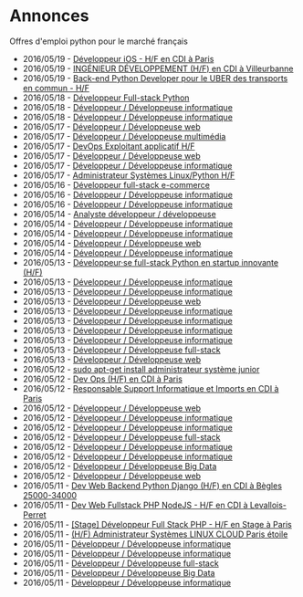 # Annonces

Offres d'emploi python pour le marché français

* 2016/05/19 - [Développeur iOS - H/F en CDI à Paris](http://pyjobs.fr/job/1968/developpeur-ios-h-f-en-cdi-a-paris "Développeur iOS - H/F en CDI à Paris")
* 2016/05/19 - [INGÉNIEUR DÉVELOPPEMENT (H/F) en CDI à Villeurbanne](http://pyjobs.fr/job/1966/ingenieur-developpement-h-f-en-cdi-a-villeurbanne "INGÉNIEUR DÉVELOPPEMENT (H/F) en CDI à Villeurbanne")
* 2016/05/19 - [Back-end Python Developer pour le UBER des transports en commun - H/F](http://pyjobs.fr/job/1967/back-end-python-developer-pour-le-uber-des-transports-en-commun-h-f "Back-end Python Developer pour le UBER des transports en commun - H/F")
* 2016/05/18 - [Développeur Full-stack Python](http://pyjobs.fr/job/1960/developpeur-full-stack-python "Développeur Full-stack Python")
* 2016/05/18 - [Développeur / Développeuse informatique](http://pyjobs.fr/job/1957/developpeur-developpeuse-informatique "Développeur / Développeuse informatique")
* 2016/05/18 - [Développeur / Développeuse informatique](http://pyjobs.fr/job/1958/developpeur-developpeuse-informatique "Développeur / Développeuse informatique")
* 2016/05/17 - [Développeur / Développeuse web](http://pyjobs.fr/job/1964/developpeur-developpeuse-web "Développeur / Développeuse web")
* 2016/05/17 - [Développeur / Développeuse multimédia](http://pyjobs.fr/job/1961/developpeur-developpeuse-multimedia "Développeur / Développeuse multimédia")
* 2016/05/17 - [DevOps Exploitant applicatif H/F](http://pyjobs.fr/job/1954/devops-exploitant-applicatif-h-f "DevOps Exploitant applicatif H/F")
* 2016/05/17 - [Développeur / Développeuse web](http://pyjobs.fr/job/1962/developpeur-developpeuse-web "Développeur / Développeuse web")
* 2016/05/17 - [Développeur / Développeuse informatique](http://pyjobs.fr/job/1963/developpeur-developpeuse-informatique "Développeur / Développeuse informatique")
* 2016/05/17 - [Administrateur Systèmes Linux/Python H/F](http://pyjobs.fr/job/1955/administrateur-systemes-linux-python-h-f "Administrateur Systèmes Linux/Python H/F")
* 2016/05/16 - [Développeur full-stack e-commerce](http://pyjobs.fr/job/1953/developpeur-full-stack-e-commerce "Développeur full-stack e-commerce")
* 2016/05/16 - [Développeur / Développeuse informatique](http://pyjobs.fr/job/1956/developpeur-developpeuse-informatique "Développeur / Développeuse informatique")
* 2016/05/16 - [Développeur / Développeuse informatique](http://pyjobs.fr/job/1965/developpeur-developpeuse-informatique "Développeur / Développeuse informatique")
* 2016/05/14 - [Analyste développeur / développeuse](http://pyjobs.fr/job/1940/analyste-developpeur-developpeuse "Analyste développeur / développeuse")
* 2016/05/14 - [Développeur / Développeuse informatique](http://pyjobs.fr/job/1951/developpeur-developpeuse-informatique "Développeur / Développeuse informatique")
* 2016/05/14 - [Développeur / Développeuse informatique](http://pyjobs.fr/job/1943/developpeur-developpeuse-informatique "Développeur / Développeuse informatique")
* 2016/05/14 - [Développeur / Développeuse web](http://pyjobs.fr/job/1950/developpeur-developpeuse-web "Développeur / Développeuse web")
* 2016/05/14 - [Développeur / Développeuse informatique](http://pyjobs.fr/job/1949/developpeur-developpeuse-informatique "Développeur / Développeuse informatique")
* 2016/05/13 - [Développeur·se full-stack Python en startup innovante (H/F)](http://pyjobs.fr/job/1933/developpeur-se-full-stack-python-en-startup-innovante-h-f "Développeur·se full-stack Python en startup innovante (H/F)")
* 2016/05/13 - [Développeur / Développeuse informatique](http://pyjobs.fr/job/1945/developpeur-developpeuse-informatique "Développeur / Développeuse informatique")
* 2016/05/13 - [Développeur / Développeuse informatique](http://pyjobs.fr/job/1944/developpeur-developpeuse-informatique "Développeur / Développeuse informatique")
* 2016/05/13 - [Développeur / Développeuse web](http://pyjobs.fr/job/1937/developpeur-developpeuse-web "Développeur / Développeuse web")
* 2016/05/13 - [Développeur / Développeuse informatique](http://pyjobs.fr/job/1952/developpeur-developpeuse-informatique "Développeur / Développeuse informatique")
* 2016/05/13 - [Développeur / Développeuse informatique](http://pyjobs.fr/job/1942/developpeur-developpeuse-informatique "Développeur / Développeuse informatique")
* 2016/05/13 - [Développeur / Développeuse informatique](http://pyjobs.fr/job/1941/developpeur-developpeuse-informatique "Développeur / Développeuse informatique")
* 2016/05/13 - [Développeur / Développeuse informatique](http://pyjobs.fr/job/1947/developpeur-developpeuse-informatique "Développeur / Développeuse informatique")
* 2016/05/13 - [Développeur / Développeuse full-stack](http://pyjobs.fr/job/1946/developpeur-developpeuse-full-stack "Développeur / Développeuse full-stack")
* 2016/05/13 - [Développeur / Développeuse web](http://pyjobs.fr/job/1939/developpeur-developpeuse-web "Développeur / Développeuse web")
* 2016/05/12 - [sudo apt-get install administrateur système junior](http://pyjobs.fr/job/1934/sudo-apt-get-install-administrateur-systeme-junior "sudo apt-get install administrateur système junior")
* 2016/05/12 - [Dev Ops (H/F) en CDI à Paris](http://pyjobs.fr/job/1923/dev-ops-h-f-en-cdi-a-paris "Dev Ops (H/F) en CDI à Paris")
* 2016/05/12 - [Responsable Support Informatique et Imports en CDI à Paris](http://pyjobs.fr/job/1924/responsable-support-informatique-et-imports-en-cdi-a-paris "Responsable Support Informatique et Imports en CDI à Paris")
* 2016/05/12 - [Développeur / Développeuse web](http://pyjobs.fr/job/1938/developpeur-developpeuse-web "Développeur / Développeuse web")
* 2016/05/12 - [Développeur / Développeuse informatique](http://pyjobs.fr/job/1932/developpeur-developpeuse-informatique "Développeur / Développeuse informatique")
* 2016/05/12 - [Développeur / Développeuse informatique](http://pyjobs.fr/job/1928/developpeur-developpeuse-informatique "Développeur / Développeuse informatique")
* 2016/05/12 - [Développeur / Développeuse full-stack](http://pyjobs.fr/job/1948/developpeur-developpeuse-full-stack "Développeur / Développeuse full-stack")
* 2016/05/12 - [Développeur / Développeuse informatique](http://pyjobs.fr/job/1921/developpeur-developpeuse-informatique "Développeur / Développeuse informatique")
* 2016/05/12 - [Développeur / Développeuse informatique](http://pyjobs.fr/job/1959/developpeur-developpeuse-informatique "Développeur / Développeuse informatique")
* 2016/05/12 - [Développeur / Développeuse Big Data](http://pyjobs.fr/job/1926/developpeur-developpeuse-big-data "Développeur / Développeuse Big Data")
* 2016/05/12 - [Développeur / Développeuse web](http://pyjobs.fr/job/1925/developpeur-developpeuse-web "Développeur / Développeuse web")
* 2016/05/11 - [Dev Web Backend Python Django (H/F) en CDI à Bègles 25000-34000](http://pyjobs.fr/job/1920/dev-web-backend-python-django-h-f-en-cdi-a-begles-25000-34000 "Dev Web Backend Python Django (H/F) en CDI à Bègles 25000-34000")
* 2016/05/11 - [Dev Web Fullstack PHP NodeJS - H/F en CDI à Levallois-Perret](http://pyjobs.fr/job/1919/dev-web-fullstack-php-nodejs-h-f-en-cdi-a-levallois-perret "Dev Web Fullstack PHP NodeJS - H/F en CDI à Levallois-Perret")
* 2016/05/11 - [[Stage] Développeur Full Stack PHP - H/F en Stage à Paris](http://pyjobs.fr/job/1912/stage-developpeur-full-stack-php-h-f-en-stage-a-paris "[Stage] Développeur Full Stack PHP - H/F en Stage à Paris")
* 2016/05/11 - [(H/F) Administrateur Systèmes LINUX CLOUD Paris étoile](http://pyjobs.fr/job/1918/h-f-administrateur-systemes-linux-cloud-paris-etoile "(H/F) Administrateur Systèmes LINUX CLOUD Paris étoile")
* 2016/05/11 - [Développeur / Développeuse informatique](http://pyjobs.fr/job/1936/developpeur-developpeuse-informatique "Développeur / Développeuse informatique")
* 2016/05/11 - [Développeur / Développeuse informatique](http://pyjobs.fr/job/1931/developpeur-developpeuse-informatique "Développeur / Développeuse informatique")
* 2016/05/11 - [Développeur / Développeuse full-stack](http://pyjobs.fr/job/1922/developpeur-developpeuse-full-stack "Développeur / Développeuse full-stack")
* 2016/05/11 - [Développeur / Développeuse Big Data](http://pyjobs.fr/job/1917/developpeur-developpeuse-big-data "Développeur / Développeuse Big Data")
* 2016/05/11 - [Développeur / Développeuse informatique](http://pyjobs.fr/job/1927/developpeur-developpeuse-informatique "Développeur / Développeuse informatique")

